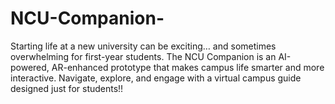 # NCU-Companion-
Starting life at a new university can be exciting… and sometimes overwhelming for first-year students. The NCU Companion is an AI-powered, AR-enhanced prototype that makes campus life smarter and more interactive. Navigate, explore, and engage with a virtual campus guide designed just for students!!
